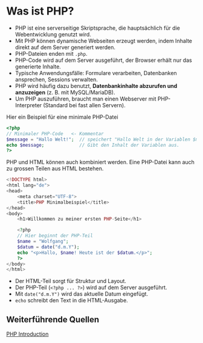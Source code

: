 # Was ist PHP?

- PHP ist eine serverseitige Skriptsprache, die hauptsächlich für die Webentwicklung genutzt wird.  
- Mit PHP können dynamische Webseiten erzeugt werden, indem Inhalte direkt auf dem Server generiert werden.  
- PHP-Dateien enden mit `.php`.  
- PHP-Code wird auf dem Server ausgeführt, der Browser erhält nur das generierte Inhalte.
- Typische Anwendungsfälle: Formulare verarbeiten, Datenbanken ansprechen, Sessions verwalten.  
- PHP wird häufig dazu benutzt, **Datenbankinhalte abzurufen und anzuzeigen** (z. B. mit MySQL/MariaDB).
- Um PHP auszuführen, braucht man einen Webserver mit PHP-Interpreter (Standard bei fast allen Servern). 

Hier ein Beispiel für eine minimale PHP-Datei
```php
<?php
// Minimaler PHP-Code   <- Kommentar
$message = "Hallo Welt!";  // speichert "Hallo Welt in der Variablen $message
echo $message;             // Gibt den Inhalt der Variablen aus.
?>
```

PHP und HTML können auch kombiniert werden. Eine PHP-Datei kann auch zu grossen Teilen aus HTML bestehen. 

```php
<!DOCTYPE html>
<html lang="de">
<head>
    <meta charset="UTF-8">
    <title>PHP Minimalbeispiel</title>
</head>
<body>
    <h1>Willkommen zu meiner ersten PHP-Seite</h1>

    <?php
    // Hier beginnt der PHP-Teil
    $name = "Wolfgang";
    $datum = date("d.m.Y");
    echo "<p>Hallo, $name! Heute ist der $datum.</p>";
    ?>
</body>
</html>
```
- Der HTML-Teil sorgt für Struktur und Layout.
- Der PHP-Teil (`<?php ... ?>`) wird auf dem Server ausgeführt.
- Mit `date("d.m.Y")` wird das aktuelle Datum eingefügt.
- `echo` schreibt den Text in die HTML-Ausgabe.

## Weiterführende Quellen
[PHP Introduction](https://www.geeksforgeeks.org/php/php-introduction/)